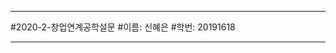 *******************************
#2020-2-창업연계공학설문
#이름: 신혜은
#학번: 20191618
*******************************
